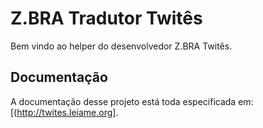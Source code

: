 # Z.BRA Tradutor Twitês
Bem vindo ao helper do desenvolvedor Z.BRA Twitês.

## Documentação
A documentação desse projeto está toda especificada em: [(http://twites.leiame.org].

